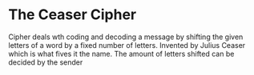 # The Ceaser Cipher
Cipher deals wth coding and decoding a message by shifting the given letters of a word by a fixed number of letters. Invented by Julius Ceaser which is what fives it the name. The amount of letters shifted can be decided by the sender 
